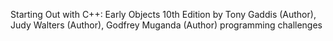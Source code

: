 Starting Out with C++: Early Objects 10th Edition
by Tony Gaddis (Author), Judy Walters (Author), Godfrey Muganda (Author)
programming challenges
